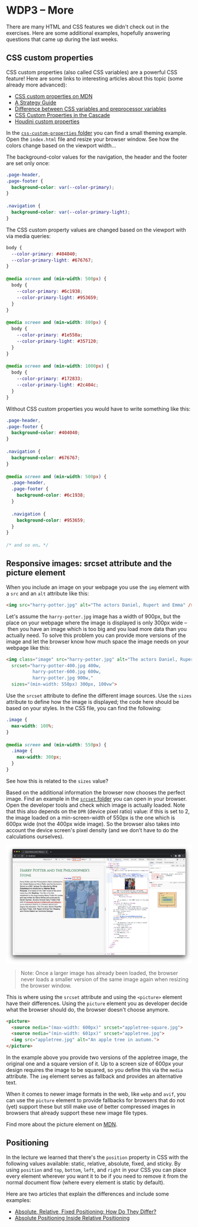# WDP3 – More

There are many HTML and CSS features we didn't check out in the exercises. Here are some additional examples, hopefully answering questions that came up during the last weeks.

## CSS custom properties

CSS custom properties (also called CSS variables) are a powerful CSS feature! Here are some links to interesting articles about this topic (some already more advanced):

* [CSS custom properties on MDN](https://developer.mozilla.org/en-US/docs/Web/CSS/--*)
* [A Strategy Guide](https://www.smashingmagazine.com/2018/05/css-custom-properties-strategy-guide/)
* [Difference between CSS variables and preprocessor variables](https://css-tricks.com/difference-between-types-of-css-variables/)
* [CSS Custom Properties in the Cascade](https://www.smashingmagazine.com/2019/07/css-custom-properties-cascade/)
* [Houdini custom properties](https://web.dev/at-property/)

In the [`css-custom-properties` folder](./css-custom-properties) you can find a small theming example. Open the `index.html` file and resize your browser window. See how the colors change based on the viewport width…

The background-color values for the navigation, the header and the footer are set only once:

```css
.page-header,
.page-footer {
  background-color: var(--color-primary);
}

.navigation {
  background-color: var(--color-primary-light);
}
```

The CSS custom property values are changed based on the viewport with via media queries:

```css
body {
  --color-primary: #404040;
  --color-primary-light: #676767;
}

@media screen and (min-width: 500px) {
  body {
    --color-primary: #6c1938;
    --color-primary-light: #953659;
  }
}

@media screen and (min-width: 800px) {
  body {
    --color-primary: #1e550a;
    --color-primary-light: #357120;
  }
}

@media screen and (min-width: 1000px) {
  body {
    --color-primary: #172833;
    --color-primary-light: #2c404c;
  }
}
```

Without CSS custom properties you would have to write something like this:

```css
.page-header,
.page-footer {
  background-color: #404040;
}

.navigation {
  background-color: #676767;
}

@media screen and (min-width: 500px) {
  .page-header,
  .page-footer {
    background-color: #6c1938;
  }

  .navigation {
    background-color: #953659;
  }
}

/* and so on… */
```

## Responsive images: srcset attribute and the picture element

When you include an image on your webpage you use the `img` element with a `src` and an `alt` attribute like this:

```html
<img src="harry-potter.jpg" alt="The actors Daniel, Rupert and Emma" />
```

Let's assume the `harry-potter.jpg` image has a width of 900px, but the place on your webpage where the image is displayed is only 300px wide – then you have an image which is too big and you load more data than you actually need. To solve this problem you can provide more versions of the image and let the browser know how much space the image needs on your webpage like this:

```html
<img class="image" src="harry-potter.jpg" alt="The actors Daniel, Rupert and Emma"
  srcset="harry-potter-400.jpg 400w,
          harry-potter-600.jpg 600w,
          harry-potter.jpg 900w,"
  sizes="(min-width: 550px) 300px, 100vw">
```

Use the `srcset` attribute to define the different image sources. Use the `sizes` attribute to define how the image is displayed; the code here should be based on your styles. In the CSS file, you can find the following:

```css
.image {
  max-width: 100%;
}

@media screen and (min-width: 550px) {
  .image {
    max-width: 300px;
  }
}
```

See how this is related to the `sizes` value?

Based on the additional information the browser now chooses the perfect image. Find an example in the [`srcset` folder](./srcset) you can open in your browser. Open the developer tools and check which image is actually loaded. Note that this also depends on the `DPR` (device pixel ratio) value: if this is set to 2, the image loaded on a min-screen-width of 550px is the one which is 600px wide (not the 400px wide image). So the browser also takes into account the device screen's pixel density (and we don't have to do the calculations ourselves).

![scrset example Chrome screenshot](./srcset-screenshot.png)

> Note: Once a larger image has already been loaded, the browser never loads a smaller version of the same image again when resizing the browser window.

This is where using the `srcset` attribute and using the `<picture>` element have their differences. Using the `picture` element you as developer decide what the browser should do, the browser doesn't choose anymore.

```html
<picture>
  <source media="(max-width: 600px)" srcset="appletree-square.jpg">
  <source media="(min-width: 601px)" srcset="appletree.jpg">
  <img src="appletree.jpg" alt="An apple tree in autumn.">
</picture>
```

In the example above you provide two versions of the appletree image, the original one and a square version of it. Up to a screen size of 600px your design requires the image to be squared, so you define this via the `media` attribute. The `img` element serves as fallback and provides an alternative text.

When it comes to newer image formats in the web, like `webp` and `avif`, you can use the `picture` element to provide fallbacks for browsers that do not (yet) support these but still make use of better compressed images in browsers that already support these new image file types.

Find more about the picture element on [MDN](https://developer.mozilla.org/en-US/docs/Web/HTML/Element/picture).

## Positioning

In the lecture we learned that there's the `position` property in CSS with the following values available: static, relative, absolute, fixed, and sticky. By using `position` and `top`, `bottom`, `left`, and `right` in your CSS you can place every element wherever you want it to be if you need to remove it from the normal document flow (where every element is static by default).

Here are two articles that explain the differences and include some examples:

* [Absolute, Relative, Fixed Positioning: How Do They Differ?](https://css-tricks.com/absolute-relative-fixed-positioining-how-do-they-differ/)
* [Absolute Positioning Inside Relative Positioning](https://css-tricks.com/absolute-positioning-inside-relative-positioning/)